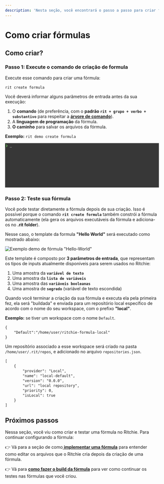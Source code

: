 ```yaml
---
description: 'Nesta seção, você encontrará o passo a passo para criar fórmulas no Ritchie.'
---
```


# Como criar fórmulas

## Como criar?

### Passo 1: Execute o comando de criação de formula

Execute esse comando para criar uma fórmula:

```text
rit create formula
```

Você deverá informar alguns parâmetros de entrada antes da sua execução:

1. O **comando** \(de preferência, com o **padrão `rit + grupo + verbo + substantivo`** para respeitar a [**árvore de comando**](https://docs.ritchiecli.io/v/v2.0-pt/key-concepts#arvore-de-comando)\).
2. A **linguagem de programação** da fórmula. 
3. **O caminho** para salvar os arquivos da fórmula. 

**Exemplo:** `rit demo create formula`

![Exemplo de execu&#xE7;&#xE3;o do comando rit create formula](../../.gitbook/assets/rit_create_formula_demo.gif)

### **Passo 2: Teste sua fórmula** 

Você pode testar diretamente a fórmula depois de sua criação. Isso é possível porque o comando **`rit create formula`** também constrói a fórmula automaticamente \(ela gera os arquivos executáveis da fórmula e adiciona-os no **.rit folder**\).

Nesse caso, o template da formula **"Hello World"** será executado como mostrado abaixo: 

![Exemplo demo de f&#xF3;rmula &quot;Hello-World&quot;](../../.gitbook/assets/rit_demo_hello-world_hd.gif)

Este template é composto por **3 parâmetros de entrada**, que representam os tipos de inputs atualmente disponíveis para serem usados no Ritchie:

1. Uma amostra da **`variável de texto`** 
2. Uma amostra da **`lista de variáveis`** 
3. Uma amostra das **`variáveis booleanas`** 
4. Uma amostra de **`segredo`** \(variável de texto escondida\)

Quando você terminar a criação da sua fórmula e executa ela pela primeira fez, ela será "buildada" e enviada para um repositório local específico de acordo com o nome do seu workspace, com o prefixo **"local"**. 

**Exemplo:** se tiver um workspace com o nome `Default`.

```text
{
    "Default":"/home/user/ritchie-formula-local"
}
```

Um repositório associado a esse workspace será criado na pasta `/home/user/.rit/repos`,  e adicionado no arquivo `repositories.json`.

```text
[
	{
		"provider": "Local",
		"name": "local-default",
		"version": "0.0.0",
		"url": "local repository",
		"priority": 0,
		"isLocal": true
	}
]
```

## Próximos passos

Nessa seção, você viu como criar e testar uma fórmula no Ritchie. Para continuar configurando a fórmula: 

👉 Vá para a seção de como[ **implementar uma  fórmula**](como-implementar-formulas/) para entender como editar os arquivos que o Ritchie cria depois da criação de uma fórmula. 

👉 Vá para [**como fazer o build da fórmula**](como-buildar-formulas.md) para ver como continuar os testes nas fórmulas que você criou. 

